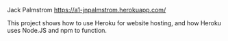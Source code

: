 Jack Palmstrom
https://a1-jnpalmstrom.herokuapp.com/

This project shows how to use Heroku for website hosting, and how Heroku uses Node.JS and npm to function.
